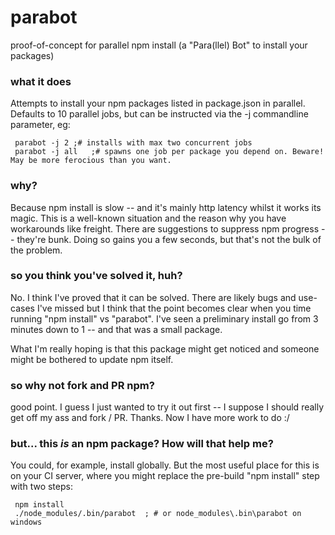 # parabot
proof-of-concept for parallel npm install (a "Para(llel) Bot" to install your packages)

### what it does
Attempts to install your npm packages listed in package.json in parallel. Defaults to 10 parallel jobs, but can
be instructed via the -j commandline parameter, eg:

```
 parabot -j 2 ;# installs with max two concurrent jobs
 parabot -j all   ;# spawns one job per package you depend on. Beware! May be more ferocious than you want.
```
### why?
Because npm install is slow -- and it's mainly http latency whilst it works its magic. This is
a well-known situation and the reason why you have workarounds like freight. There are suggestions to
suppress npm progress -- they're bunk. Doing so gains you a few seconds, but that's not the bulk of the
problem.

### so you think you've solved it, huh?
No. I think I've proved that it can be solved. There are likely bugs and use-cases I've missed
but I think that the point becomes clear when you time running "npm install" vs "parabot". I've seen
a preliminary install go from 3 minutes down to 1 -- and that was a small package.

What I'm really hoping is that this package might get noticed and someone might be bothered to
update npm itself.

### so why not fork and PR npm?
good point. I guess I just wanted to try it out first -- I suppose I should really get off my ass and
fork / PR. Thanks. Now I have more work to do :/

### but... this *is* an npm package? How will that help me?
You could, for example, install globally. But the most useful place for this is on your CI server, where
you might replace the pre-build "npm install" step with two steps:
```
 npm install
 ./node_modules/.bin/parabot  ; # or node_modules\.bin\parabot on windows
```